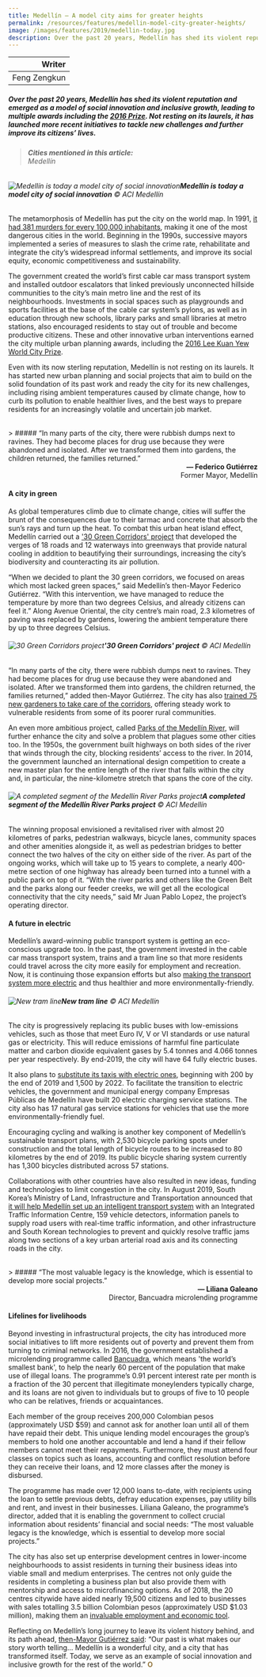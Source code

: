 ```yaml
---
title: Medellín — A model city aims for greater heights
permalink: /resources/features/medellin-model-city-greater-heights/
image: /images/features/2019/medellin-today.jpg
description: Over the past 20 years, Medellín has shed its violent reputation and emerged as a model of social innovation and inclusive growth, leading to multiple awards including the 2016 Prize. Not resting on its laurels, it has launched more recent initiatives to tackle new challenges and further improve its citizens’ lives.
---
```


| Writer |
|---:|
| Feng Zengkun |

##### Over the past 20 years, Medellín has shed its violent reputation and emerged as a model of social innovation and inclusive growth, leading to multiple awards including the [2016 Prize](/medellin/). Not resting on its laurels, it has launched more recent initiatives to tackle new challenges and further improve its citizens’ lives.

> ###### **Cities mentioned in this article:** <br> Medellín

###### ![Medellín is today a model city of social innovation](/images/features/2019/medellin-today.jpg/)**Medellín is today a model city of social innovation** © ACI Medellín

The metamorphosis of Medellín has put the city on the world map. In 1991, [it had 381 murders for every 100,000 inhabitants](https://www.citylab.com/equity/2017/11/where-are-the-worlds-most-fragile-cities/546782/), making it one of the most dangerous cities in the world. Beginning in the 1990s, successive mayors implemented a series of measures to slash the crime rate, rehabilitate and integrate the city’s widespread informal settlements, and improve its social equity, economic competitiveness and sustainability. 

The government created the world’s first cable car mass transport system and installed outdoor escalators that linked previously unconnected hillside communities to the city’s main metro line and the rest of its neighbourhoods. Investments in social spaces such as playgrounds and sports facilities at the base of the cable car system’s pylons, as well as in education through new schools, library parks and small libraries at metro stations, also encouraged residents to stay out of trouble and become productive citizens. These and other innovative urban interventions earned the city multiple urban planning awards, including the [2016 Lee Kuan Yew World City Prize](https://www.ura.gov.sg/Corporate/Media-Room/Media-Releases/pr16-16). 

Even with its now sterling reputation, Medellín is not resting on its laurels. It has started new urban planning and social projects that aim to build on the solid foundation of its past work and ready the city for its new challenges, including rising ambient temperatures caused by climate change, how to curb its pollution to enable healthier lives, and the best ways to prepare residents for an increasingly volatile and uncertain job market.

<br>
> ##### “In many parts of the city, there were rubbish dumps next to ravines. They had become places for drug use because they were abandoned and isolated. After we transformed them into gardens, the children returned, the families returned.”

<div align="right"><b>— Federico Gutiérrez</b> <br> Former Mayor, Medellín</div>

#### **A city in green**

As global temperatures climb due to climate change, cities will suffer the brunt of the consequences due to their tarmac and concrete that absorb the sun’s rays and turn up the heat. To combat this urban heat island effect, Medellín carried out a ['30 Green Corridors' project](https://www.unenvironment.org/pt-br/node/25230) that developed the verges of 18 roads and 12 waterways into greenways that provide natural cooling in addition to beautifying their surroundings, increasing the city’s biodiversity and counteracting its air pollution. 

“When we decided to plant the 30 green corridors, we focused on areas which most lacked green spaces,” said Medellín’s then-Mayor Federico Gutiérrez. “With this intervention, we have managed to reduce the temperature by more than two degrees Celsius, and already citizens can feel it.” Along Avenue Oriental, the city centre’s main road, 2.3 kilometres of paving was replaced by gardens, lowering the ambient temperature there by up to three degrees Celsius.   

###### ![30 Green Corridors project](/images/features/2019/medellin-green-corridor.jpg/)**'30 Green Corridors' project** © ACI Medellín

“In many parts of the city, there were rubbish dumps next to ravines. They had become places for drug use because they were abandoned and isolated. After we transformed them into gardens, the children returned, the families returned,” added then-Mayor Gutiérrez. The city has also [trained 75 new gardeners to take care of the corridors](https://www.ashden.org/winners/alcald%C3%ADa-de-medell%C3%ADn#continue), offering steady work to vulnerable residents from some of its poorer rural communities. 

An even more ambitious project, called [Parks of the Medellín River](http://www.financecolombia.com/medellins-parque-del-rio-project-seeks-to-transform-urban-civic-life-1st-phase-on-track-for-january-completion/), will further enhance the city and solve a problem that plagues some other cities too. In the 1950s, the government built highways on both sides of the river that winds through the city, blocking residents’ access to the river. In 2014, the government launched an international design competition to create a new master plan for the entire length of the river that falls within the city and, in particular, the nine-kilometre stretch that spans the core of the city. 

###### ![A completed segment of the Medellín River Parks project](/images/features/2019/medellin-river-park.jpg/)**A completed segment of the Medellín River Parks project** © ACI Medellín

The winning proposal envisioned a revitalised river with almost 20 kilometres of parks, pedestrian walkways, bicycle lanes, community spaces and other amenities alongside it, as well as pedestrian bridges to better connect the two halves of the city on either side of the river. As part of the ongoing works, which will take up to 15 years to complete, a nearly 400-metre section of one highway has already been turned into a tunnel with a public park on top of it. “With the river parks and others like the Green Belt and the parks along our feeder creeks, we will get all the ecological connectivity that the city needs,” said Mr Juan Pablo Lopez, the project’s operating director.

#### **A future in electric**

Medellín’s award-winning public transport system is getting an eco-conscious upgrade too. In the past, the government invested in the cable car mass transport system, trains and a tram line so that more residents could travel across the city more easily for employment and recreation. Now, it is continuing those expansion efforts but also [making the transport system more electric](https://www.acimedellin.org/medellin-moving-toward-clean-alternatives/?lang=en) and thus healthier and more environmentally-friendly. 

###### ![New tram line](/images/features/2019/medellin-tram.jpg/)**New tram line** © ACI Medellín

The city is progressively replacing its public buses with low-emissions vehicles, such as those that meet Euro IV, V or VI standards or use natural gas or electricity. This will reduce emissions of harmful fine particulate matter and carbon dioxide equivalent gases by 5.4 tonnes and 4.066 tonnes per year respectively. By end-2019, the city will have 64 fully electric buses. 

It also plans to [substitute its taxis with electric ones](https://colombiareports.com/medellin-to-replace-yellow-1500-cabs-with-electric-taxis-in-attempt-to-curb-pollution/), beginning with 200 by the end of 2019 and 1,500 by 2022. To facilitate the transition to electric vehicles, the government and municipal energy company Empresas Públicas de Medellín have built 20 electric charging service stations. The city also has 17 natural gas service stations for vehicles that use the more environmentally-friendly fuel.

Encouraging cycling and walking is another key component of Medellín’s sustainable transport plans, with 2,530 bicycle parking spots under construction and the total length of bicycle routes to be increased to 80 kilometres by the end of 2019. Its public bicycle sharing system currently has 1,300 bicycles distributed across 57 stations.

Collaborations with other countries have also resulted in new ideas, funding and technologies to limit congestion in the city. In August 2019, South Korea’s Ministry of Land, Infrastructure and Transportation announced that [it will help Medellín set up an intelligent transport system](http://www.molit.go.kr/english/USR/BORD0201/m_28286/DTL.jsp?id=eng0301&cate=&mode=view&idx=2800&key=&search=&search_regdate_s=&search_regdate_e=&order=&desc=asc&srch_prc_stts=&item_num=0&search_dept_id=&search_dept_nm=&srch_usr_nm=N&srch_usr_titl=N&srch_usr_ctnt=N&srch_mng_nm=N&old_dept_nm=&search_gbn=&search_section=&source=&search1=&lcmspage=3) with an Integrated Traffic Information Centre, 159 vehicle detectors, information panels to supply road users with real-time traffic information, and other infrastructure and South Korean technologies to prevent and quickly resolve traffic jams along two sections of a key urban arterial road axis and its connecting roads in the city.  

<br>
> ##### “The most valuable legacy is the knowledge, which is essential to develop more social projects.”

<div align="right"><b>— Liliana Galeano</b> <br> Director, Bancuadra microlending programme </div>

#### **Lifelines for livelihoods**

Beyond investing in infrastructural projects, the city has introduced more social initiatives to lift more residents out of poverty and prevent them from turning to criminal networks. In 2016, the government established a microlending programme called [Bancuadra](https://medium.com/@BloombergCities/how-medell%C3%ADn-is-breaking-the-grip-of-illegal-lending-d89b0cda3644), which means 'the world’s smallest bank', to help the nearly 60 percent of the population that make use of illegal loans. The programme’s 0.91 percent interest rate per month is a fraction of the 30 percent that illegitimate moneylenders typically charge, and its loans are not given to individuals but to groups of five to 10 people who can be relatives, friends or acquaintances. 

Each member of the group receives 200,000 Colombian pesos (approximately USD $59) and cannot ask for another loan until all of them have repaid their debt. This unique lending model encourages the group’s members to hold one another accountable and lend a hand if their fellow members cannot meet their repayments. Furthermore, they must attend four classes on topics such as loans, accounting and conflict resolution before they can receive their loans, and 12 more classes after the money is disbursed. 

The programme has made over 12,000 loans to-date, with recipients using the loan to settle previous debts, defray education expenses, pay utility bills and rent, and invest in their businesses. Liliana Galeano, the programme’s director, added that it is enabling the government to collect crucial information about residents’ financial and social needs: “The most valuable legacy is the knowledge, which is essential to develop more social projects.”

The city has also set up enterprise development centres in lower-income neighbourhoods to assist residents in turning their business ideas into viable small and medium enterprises. The centres not only guide the residents in completing a business plan but also provide them with mentorship and access to microfinancing options. As of 2018, the 20 centres citywide have aided nearly 19,500 citizens and led to businesses with sales totalling 3.5 billion Colombian pesos (approximately USD $1.03 million), making them an [invaluable employment and economic tool](https://translate.google.com/translate?hl=en&sl=es&u=https://empresarismo.medellindigital.gov.co/index.php/empresarismo/temas-de-interes/2-medellin-ya-cuenta-con-20-cedezo&prev=search).  

Reflecting on Medellín’s long journey to leave its violent history behind, and its path ahead, [then-Mayor Gutiérrez said](https://www.archdaily.com/905468/medellin-launches-international-contest-to-design-a-public-space-in-pablo-escobars-former-residence): “Our past is what makes our story worth telling... Medellín is a wonderful city, and a city that has transformed itself. Today, we serve as an example of social innovation and inclusive growth for the rest of the world.” **<font color="#967942">O</font>**
